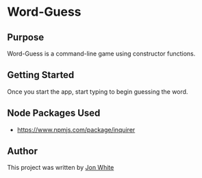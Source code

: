 # Word-Guess

## Purpose

Word-Guess is a command-line game using constructor functions.

## Getting Started

Once you start the app, start typing to begin guessing the word.

## Node Packages Used

* https://www.npmjs.com/package/inquirer

## Author

This project was written by 
[Jon White](https://jonathan-white.github.io/)
